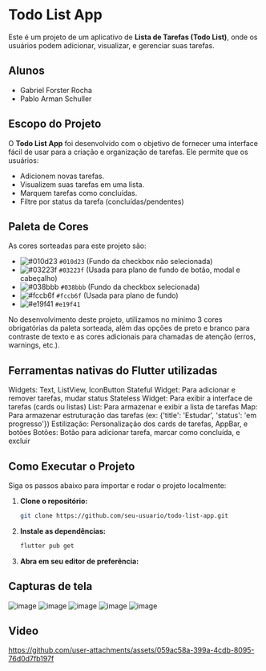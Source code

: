 # Todo List App

Este é um projeto de um aplicativo de **Lista de Tarefas (Todo List)**, onde os usuários podem adicionar, visualizar, e gerenciar suas tarefas.

## Alunos 
- Gabriel Forster Rocha
- Pablo Arman Schuller

## Escopo do Projeto

O **Todo List App** foi desenvolvido com o objetivo de fornecer uma interface fácil de usar para a criação e organização de tarefas. Ele permite que os usuários:

- Adicionem novas tarefas.
- Visualizem suas tarefas em uma lista.
- Marquem tarefas como concluídas.
- Filtre por status da tarefa (concluídas/pendentes)

## Paleta de Cores

As cores sorteadas para este projeto são:

- ![#010d23](https://via.placeholder.com/15/010d23/010d23.png) `#010d23` (Fundo da checkbox não selecionada)
- ![#03223f](https://via.placeholder.com/15/03223f/03223f.png) `#03223f` (Usada para plano de fundo de botão, modal e cabeçalho)
- ![#038bbb](https://via.placeholder.com/15/038bbb/038bbb.png) `#038bbb` (Fundo da checkbox selecionada)
- ![#fccb6f](https://via.placeholder.com/15/fccb6f/fccb6f.png) `#fccb6f` (Usada para plano de fundo)
- ![#e19f41](https://via.placeholder.com/15/e19f41/e19f41.png) `#e19f41`

No desenvolvimento deste projeto, utilizamos no mínimo 3 cores obrigatórias da paleta sorteada, além das opções de preto e branco para contraste de texto e as cores adicionais para chamadas de atenção (erros, warnings, etc.).

## Ferramentas nativas do Flutter utilizadas
Widgets: Text, ListView, IconButton 
Stateful Widget: Para adicionar e remover tarefas, mudar status
Stateless Widget: Para exibir a interface de tarefas (cards ou listas)
List: Para armazenar e exibir a lista de tarefas
Map: Para armazenar estruturação das tarefas (ex: {'title': 'Estudar', 'status': 'em progresso'})
Estilização: Personalização dos cards de tarefas, AppBar, e botões
Botões: Botão para adicionar tarefa, marcar como concluída, e excluir 

## Como Executar o Projeto

Siga os passos abaixo para importar e rodar o projeto localmente:

1. **Clone o repositório:**
   ```bash
   git clone https://github.com/seu-usuario/todo-list-app.git
   ```

2. **Instale as dependências:**
   ```bash
   flutter pub get
   ```

3. **Abra em seu editor de preferência:**
 
## Capturas de tela
![image](https://github.com/user-attachments/assets/f1cbae7a-cc4f-43dd-a06e-0d24e5db4d80)
![image](https://github.com/user-attachments/assets/bc59b421-7649-4964-8710-272f40f93717)
![image](https://github.com/user-attachments/assets/aeb8eb83-30f2-4354-a2f9-e0391e5f436c)
![image](https://github.com/user-attachments/assets/11f98c02-d805-445a-a9bc-3fb130e3541d)
![image](https://github.com/user-attachments/assets/aca68b7e-ea36-4b8e-a5cf-32a577ec5ea4)





## Video
https://github.com/user-attachments/assets/059ac58a-399a-4cdb-8095-76d0d7fb197f

